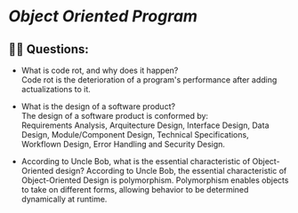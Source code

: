 # ___Object Oriented Program___
## 👨‍💻 Questions: 
* What is code rot, and why does it happen?     
Code rot is the deterioration of a program's performance after adding actualizations to it.  

* What is the design of a software product?  
The design of a software product is conformed by:  
 Requirements Analysis, Arquitecture Design, Interface Design, Data Design, Module/Component Design, Technical Specifications, Workflown Design, Error Handling and Security Design.   

* According to Uncle Bob, what is the essential characteristic of Object-Oriented design?
According to Uncle Bob, the essential characteristic of Object-Oriented Design is polymorphism. Polymorphism enables objects to take on different forms, allowing behavior to be determined dynamically at runtime.